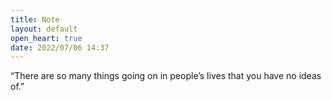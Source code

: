 ```yaml
---
title: Note
layout: default
open_heart: true
date: 2022/07/06 14:37
---
```


“There are so many things going on in people’s lives that you have no ideas of.”
